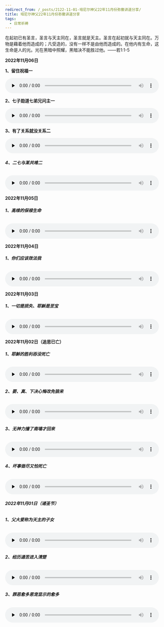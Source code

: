 ```yaml
---
redirect_from: /_posts/2122-11-01-培尼尔神父22年11月份弥撒讲道分享/
title: 培尼尔神父22年11月份弥撒讲道分享
tags:
  - 日常祈祷
---
```


在起初已有圣言，圣言与天主同在，圣言就是天主。圣言在起初就与天主同在。万物是藉着他而造成的；凡受造的，没有一样不是由他而造成的。在他内有生命，这生命是人的光。光在黑暗中照耀，黑暗决不能胜过他。——若1:1-5

**2022年11月06日**

**1、留住祝福一**

<audio id="audio" style="width: 100%;height:50px;" controls="controls" preload="none">
      <source id="mp3" src="/2022.11/audio/221106zhufu.mp3">
</audio>

**2、七子勋道七弟兄问主一**

<audio id="audio" style="width: 100%;height:50px;" controls="controls" preload="none">
      <source id="mp3" src="/2022.11/audio/221106wenzhu.mp3">
</audio>

**3、有了关系就没关系二**

<audio id="audio" style="width: 100%;height:50px;" controls="controls" preload="none">
      <source id="mp3" src="/2022.11/audio/221106guanxi.mp3">
</audio>

###### **4、二七与某共难二**

<audio id="audio" style="width: 100%;height:50px;" controls="controls" preload="none">
      <source id="mp3" src="/2022.11/audio/221106nan.mp3">
</audio>

**2022年11月05日**

###### **1、高维的保禄生命**

<audio id="audio" style="width: 100%;height:50px;" controls="controls" preload="none">
      <source id="mp3" src="/2022.11/audio/221105gaowei.mp3">
</audio>

**2022年11月04日**

###### **1、你们应该效法我**

<audio id="audio" style="width: 100%;height:50px;" controls="controls" preload="none">
      <source id="mp3" src="/2022.11/audio/221104xiaofa.mp3">
</audio>

**2022年11月03日**

###### **1、一切是损失、耶穌是至宝**

<audio id="audio" style="width: 100%;height:50px;" controls="controls" preload="none">
      <source id="mp3" src="/2022.11/audio/221103zhibao.mp3">
</audio>

**2022年11月02日（追思已亡）**

###### **1、耶穌的胜利吞没死亡**

<audio id="audio" style="width: 100%;height:50px;" controls="controls" preload="none">
      <source id="mp3" src="/2022.11/audio/221102shenglisiwang.mp3">
</audio>

###### **2、要、真、下决心悔改免狼来**

<audio id="audio" style="width: 100%;height:50px;" controls="controls" preload="none">
      <source id="mp3" src="/2022.11/audio/221102lang.mp3">
</audio>

###### **3、无神力撞了南墙才回来**

<audio id="audio" style="width: 100%;height:50px;" controls="controls" preload="none">
      <source id="mp3" src="/2022.11/audio/221102shenli.mp3">
</audio>

###### **4、坏事做尽又怕死亡**

<audio id="audio" style="width: 100%;height:50px;" controls="controls" preload="none">
      <source id="mp3" src="/2022.11/audio/221102siwang.mp3">
</audio>

###### **2022年11月01日（诸圣节）**

###### **1、父大爱称为天主的子女**

<audio id="audio" style="width: 100%;height:50px;" controls="controls" preload="none">
      <source id="mp3" src="/2022.11/audio/221101zinv.mp3">
</audio>

###### **2、经历通苦进入清楚**

<audio id="audio" style="width: 100%;height:50px;" controls="controls" preload="none">
      <source id="mp3" src="/2022.11/audio/221101qingchu.mp3">
</audio>

###### **3、罪恶愈多恩宠显示的愈多**

<audio id="audio" style="width: 100%;height:50px;" controls="controls" preload="none">
      <source id="mp3" src="/2022.11/audio/221101zui.mp3">
</audio>
